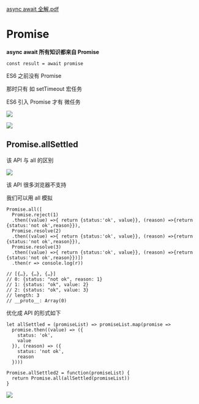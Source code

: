 [async await 全解.pdf](chrome-extension://cdonnmffkdaoajfknoeeecmchibpmkmg/assets/pdf/web/viewer.html?file=https%3A%2F%2Fstatic.xiedaimala.com%2Fxdml%2Ffile%2F3ac7c224-c23d-491f-84b5-4fabfbeab9b8%2F2019-9-11-16-28-2.pdf)

# Promise

**async await 所有知识都来自 Promise**
```
const result = await promise
```
ES6 之前没有 Promise

那时只有 如 setTimeout 宏任务

ES6 引入 Promise 才有 微任务

![](https://upload-images.jianshu.io/upload_images/7094266-5868499dce7f2e9f.png?imageMogr2/auto-orient/strip%7CimageView2/2/w/1240)

![](https://upload-images.jianshu.io/upload_images/7094266-efa12525af0a72da.png?imageMogr2/auto-orient/strip%7CimageView2/2/w/1240)

## Promise.allSettled

该 API 与 all 的区别

![](https://upload-images.jianshu.io/upload_images/7094266-78c8c585a778c5d4.png?imageMogr2/auto-orient/strip%7CimageView2/2/w/1240)

该 API 很多浏览器不支持

我们可以用 all 模拟
```
Promise.all([
  Promise.reject(1)
  .then((value) =>{ return {status:'ok', value}}, (reason) =>{return {status:'not ok',reason}}),
  Promise.resolve(2)
  .then((value) =>{ return {status:'ok', value}}, (reason) =>{return {status:'not ok',reason}}),
  Promise.resolve(3)
  .then((value) =>{ return {status:'ok', value}}, (reason) =>{return {status:'not ok',reason}})])
  .then(r => console.log(r))

// [{…}, {…}, {…}]
// 0: {status: "not ok", reason: 1}
// 1: {status: "ok", value: 2}
// 2: {status: "ok", value: 3}
// length: 3
// __proto__: Array(0)
```

优化成 API 的形式如下

```
let allSettled = (promiseList) => promiseList.map(promise =>
  promise.then((value) => ({
    status: 'ok',
    value
  }), (reason) => ({
    status: 'not ok',
    reason
  })))

Promise.allSettled2 = function(promiseList) {
  return Promise.all(allSettled(promiseList))
}
```

![](https://upload-images.jianshu.io/upload_images/7094266-229afce2515086a8.png?imageMogr2/auto-orient/strip%7CimageView2/2/w/1240)




